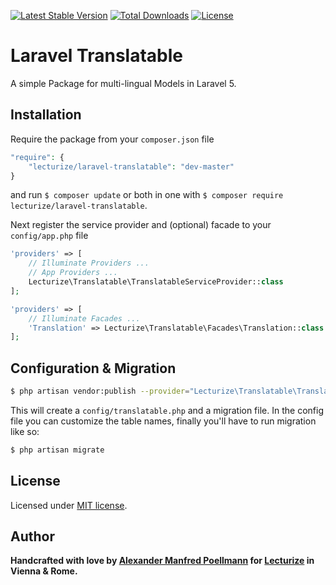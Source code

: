 [![Latest Stable Version](https://poser.pugx.org/Lecturize/Laravel-Translatable/v/stable)](https://packagist.org/packages/Lecturize/Laravel-Translatable)
[![Total Downloads](https://poser.pugx.org/Lecturize/Laravel-Translatable/downloads)](https://packagist.org/packages/Lecturize/Laravel-Translatable)
[![License](https://poser.pugx.org/Lecturize/Laravel-Translatable/license)](https://packagist.org/packages/Lecturize/Laravel-Translatable)

# Laravel Translatable

A simple Package for multi-lingual Models in Laravel 5.

## Installation

Require the package from your `composer.json` file

```php
"require": {
	"lecturize/laravel-translatable": "dev-master"
}
```

and run `$ composer update` or both in one with `$ composer require lecturize/laravel-translatable`.

Next register the service provider and (optional) facade to your `config/app.php` file

```php
'providers' => [
    // Illuminate Providers ...
    // App Providers ...
    Lecturize\Translatable\TranslatableServiceProvider::class
];
```

```php
'providers' => [
	// Illuminate Facades ...
    'Translation' => Lecturize\Translatable\Facades\Translation::class
];
```

## Configuration & Migration

```bash
$ php artisan vendor:publish --provider="Lecturize\Translatable\TranslatableServiceProvider"
```

This will create a `config/translatable.php` and a migration file. In the config file you can customize the table names, finally you'll have to run migration like so:

```bash
$ php artisan migrate
```

## License

Licensed under [MIT license](http://opensource.org/licenses/MIT).

## Author

**Handcrafted with love by [Alexander Manfred Poellmann](http://twitter.com/AMPoellmann) for [Lecturize](https://vendocr.at) in Vienna &amp; Rome.**